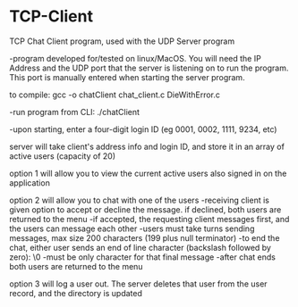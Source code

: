 # TCP-Client
TCP Chat Client program, used with the UDP Server program

-program developed for/tested on linux/MacOS. You will need the IP Address and the UDP port that the server is listening on to run the program. This port is manually entered when starting the server program.

to compile: gcc -o chatClient chat_client.c DieWithError.c

-run program from CLI: ./chatClient <SERVER IP>  <SERVER UDP PORT NUMBER> 
 
-upon starting, enter a four-digit login ID (eg 0001, 0002, 1111, 9234, etc)

server will take client's address info and login ID, and store it in an array of active users (capacity of 20)

option 1 will allow you to view the current active users also signed in on the application

option 2 will allow you to chat with one of the users
	-receiving client is given option to accept or decline the message. if declined, both users are returned to the menu
	-if accepted, the requesting client messages first, and the users can message each other
	-users must take turns sending messages, max size 200 characters (199 plus null terminator)
	-to end the chat, either user sends an end of line character (backslash followed by zero): \0
		-must be only character for that final message
	-after chat ends both users are returned to the menu
	
option 3 will log a user out. The server deletes that user from the user record, and the directory is updated
  



